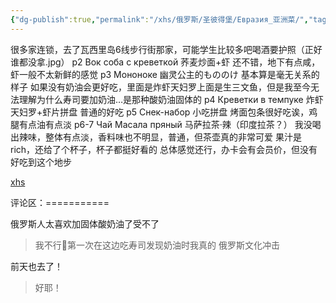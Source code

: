 ```yaml
---
{"dg-publish":true,"permalink":"/xhs/俄罗斯/圣彼得堡/Евразия_亚洲菜/","tags":["rednote","圣彼得堡"],"created":"2025-03-17T22:13:39.607+08:00","updated":"2025-03-20T22:46:14.393+08:00"}
---
```


 

很多家连锁，去了瓦西里岛6线步行街那家，可能学生比较多吧喝酒要护照（正好谁都没拿.jpg）
p2 Вок соба с креветкой 荞麦炒面+虾 还不错，地下有点咸，虾一般不太新鲜的感觉
p3 Мононоке 幽灵公主的もののけ 基本算是毫无关系的样子 如果没有奶油会更好吃，里面是炸虾天妇罗上面是生三文鱼，但是我至今无法理解为什么寿司要加奶油…是那种酸奶油固体的
p4 Креветки в темпуке 炸虾天妇罗+虾片拼盘 普通的好吃
p5 Снек-набор 小吃拼盘 烤面包条很好吃诶，鸡腿有点油有点淡
p6-7 Чай Масала пряный 马萨拉茶·辣（印度拉茶？） 我没喝出辣味，整体有点淡，香料味也不明显，普通，但茶壶真的非常可爱
果汁是rich，还给了个杯子，杯子都挺好看的
总体感觉还行，办卡会有会员价，但没有好吃到这个地步

[xhs](https://www.xiaohongshu.com/explore/64889b1400000000140248e5?xsec_token=ABtYh-1DjzQPLn0rm6dPV8pMkNSlfi2O1aTvoOd6zzJHU=&xsec_source=pc_user)

评论区：===========

俄罗斯人太喜欢加固体酸奶油了受不了

> 我不行🥹第一次在这边吃寿司发现奶油时我真的 俄罗斯文化冲击

前天也去了！

> 好耶！